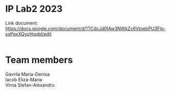 # IP Lab2 2023
Link document: <br/>
https://docs.google.com/document/d/1TCdcJd0lAw3NWkZc6VtoebPU3Flp-xxPpxXQycHvpbI/edit
<br />
<br />
# Team members
Gavrila Maria-Denisa <br />
Iacob Eliza-Maria <br />
Virna Stefan-Alexandru <br />
